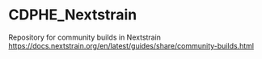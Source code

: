 # CDPHE_Nextstrain

Repository for community builds in Nextstrain
https://docs.nextstrain.org/en/latest/guides/share/community-builds.html
